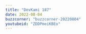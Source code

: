 ```yaml
---
title: "DevKami 187"
date: 2022-08-04
buzzcorner: "buzzcorner-20220804"
youtubeid: "ZDDPmeiKBEo"
---
```

